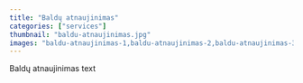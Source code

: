 ```yaml
---
title: "Baldų atnaujinimas"
categories: ["services"]
thumbnail: "baldu-atnaujinimas.jpg"
images: "baldu-atnaujinimas-1,baldu-atnaujinimas-2,baldu-atnaujinimas-3,baldu-atnaujinimas-4,baldu-atnaujinimas-5"
---
```


Baldų atnaujinimas text

